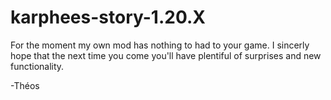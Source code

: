 # karphees-story-1.20.X
For the moment my own mod has nothing to had to your game. I sincerly hope that the next time you come you'll have plentiful of surprises and new functionality.

  -Théos
